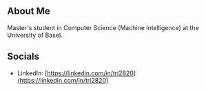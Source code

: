 ## About Me

Master's student in Computer Science (Machine Intelligence) at the University of Basel.

## Socials
- LinkedIn: [https://linkedin.com/in/tri2820](https://linkedin.com/in/tri2820)
